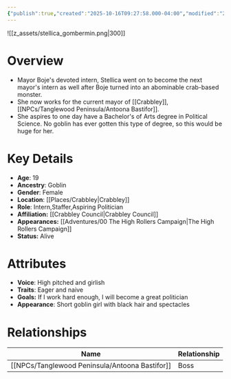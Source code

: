 ```yaml
---
{"publish":true,"created":"2025-10-16T09:27:58.000-04:00","modified":"2025-10-16T14:05:15.469-04:00","published":"2025-10-16T14:05:15.469-04:00","cssclasses":"","Age":"19","Ancestry":"Goblin","Gender":"Female","Location":["[[Places/Crabbley]]"],"Role":["Intern","Staffer","Aspiring Politician"],"Affiliation":["[[Crabbley Council]]"],"Appearances":["[[00 The High Rollers Campaign|The High Rollers Campaign]]"],"Status":"Alive"}
---
```


![[z_assets/stellica_gombermin.png|300]]

# Overview
- Mayor Boje's devoted intern, Stellica went on to become the next mayor's intern as well after Boje turned into an abominable crab-based monster.
- She now works for the current mayor of [[Crabbley]], [[NPCs/Tanglewood Peninsula/Antoona Bastifor]].
- She aspires to one day have a Bachelor's of Arts degree in Political Science. No goblin has ever gotten this type of degree, so this would be huge for her.

# Key Details
- **Age**: 19
- **Ancestry**: Goblin
- **Gender**: Female
- **Location**: [[Places/Crabbley\|Crabbley]]
- **Role**: Intern,Staffer,Aspiring Politician
- **Affiliation:** [[Crabbley Council\|Crabbley Council]]
- **Appearances:** [[Adventures/00 The High Rollers Campaign\|The High Rollers Campaign]]
- **Status:** Alive

# Attributes
- **Voice**: High pitched and girlish
- **Traits**: Eager and naive
- **Goals:** If I work hard enough, I will become a great politician
- **Appearance**: Short goblin girl with black hair and spectacles

# Relationships

| Name                 | Relationship |
| -------------------- | ------------ |
| [[NPCs/Tanglewood Peninsula/Antoona Bastifor]] | Boss         |
